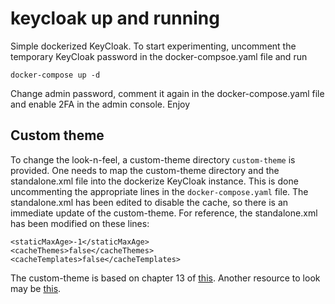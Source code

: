 # keycloak up and running
Simple dockerized KeyCloak. 
To start experimenting, uncomment the temporary KeyCloak password in the docker-compsoe.yaml file and run
```
docker-compose up -d
```
Change admin password, comment it again in the docker-compose.yaml file and enable 2FA in the admin console.
Enjoy

## Custom theme

To change the look-n-feel, a custom-theme directory ```custom-theme``` is provided.
One needs to map the custom-theme directory and the standalone.xml file into the dockerize KeyCloak instance.
This is done uncommenting the appropriate lines in the ```docker-compose.yaml``` file.
The standalone.xml has been edited to disable the cache, so there is an immediate update of the custom-theme.
For reference, the standalone.xml has been modified on these lines:
```
<staticMaxAge>-1</staticMaxAge>
<cacheThemes>false</cacheThemes>
<cacheTemplates>false</cacheTemplates>
```
The custom-theme is based on chapter 13 of [this](https://github.com/PacktPublishing/Keycloak-Identity-and-Access-Management-for-Modern-Applications).
Another resource to look may be [this](https://github.com/austincunningham/raincatcher-keycloak-theme).

